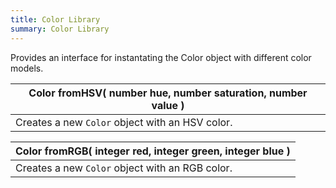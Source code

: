 ```yaml
---
title: Color Library
summary: Color Library
---
```



Provides an interface for instantating the Color object with different color models.

| **Color** fromHSV( **number** hue, **number** saturation, **number** value )  |
| ------------------- |
| Creates a new `Color` object with an HSV color. |



| **Color** fromRGB( **integer** red, **integer** green, **integer** blue )  |
| ------------------- |
| Creates a new `Color` object with an RGB color. |



